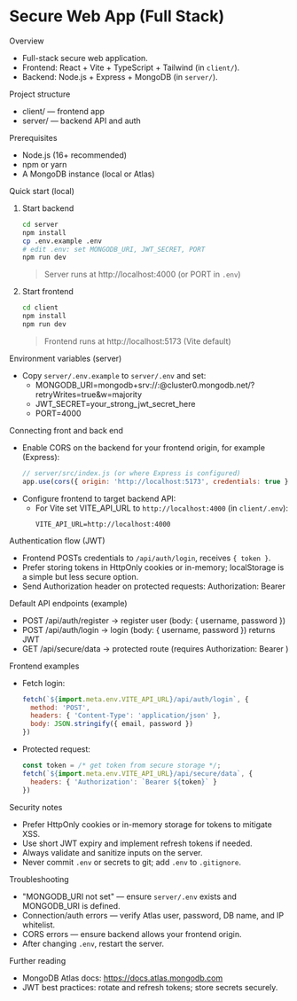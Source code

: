 # Secure Web App (Full Stack)

Overview
- Full-stack secure web application.
- Frontend: React + Vite + TypeScript + Tailwind (in `client/`).
- Backend: Node.js + Express + MongoDB (in `server/`).

Project structure
- client/  — frontend app
- server/  — backend API and auth

Prerequisites
- Node.js (16+ recommended)
- npm or yarn
- A MongoDB instance (local or Atlas)

Quick start (local)

1. Start backend
   ```bash
   cd server
   npm install
   cp .env.example .env
   # edit .env: set MONGODB_URI, JWT_SECRET, PORT
   npm run dev
   ```

   > Server runs at http://localhost:4000 (or PORT in `.env`)

2. Start frontend
   ```bash
   cd client
   npm install
   npm run dev
   ```

   > Frontend runs at http://localhost:5173 (Vite default)

Environment variables (server)
- Copy `server/.env.example` to `server/.env` and set:
  - MONGODB_URI=mongodb+srv://<username>:<password>@cluster0.mongodb.net/<dbname>?retryWrites=true&w=majority
  - JWT_SECRET=your_strong_jwt_secret_here
  - PORT=4000

Connecting front and back end
- Enable CORS on the backend for your frontend origin, for example (Express):
  ```javascript
  // server/src/index.js (or where Express is configured)
  app.use(cors({ origin: 'http://localhost:5173', credentials: true }));
  ```
- Configure frontend to target backend API:
  - For Vite set VITE_API_URL to `http://localhost:4000` (in `client/.env`):
    ```
    VITE_API_URL=http://localhost:4000
    ```

Authentication flow (JWT)
- Frontend POSTs credentials to `/api/auth/login`, receives `{ token }`.
- Prefer storing tokens in HttpOnly cookies or in-memory; localStorage is a simple but less secure option.
- Send Authorization header on protected requests:
  Authorization: Bearer <token>

Default API endpoints (example)
- POST /api/auth/register  -> register user (body: { username, password })
- POST /api/auth/login     -> login (body: { username, password }) returns JWT
- GET /api/secure/data     -> protected route (requires Authorization: Bearer <token>)

Frontend examples
- Fetch login:
  ```javascript
  fetch(`${import.meta.env.VITE_API_URL}/api/auth/login`, {
    method: 'POST',
    headers: { 'Content-Type': 'application/json' },
    body: JSON.stringify({ email, password })
  })
  ```
- Protected request:
  ```javascript
  const token = /* get token from secure storage */;
  fetch(`${import.meta.env.VITE_API_URL}/api/secure/data`, {
    headers: { 'Authorization': `Bearer ${token}` }
  })
  ```

Security notes
- Prefer HttpOnly cookies or in-memory storage for tokens to mitigate XSS.
- Use short JWT expiry and implement refresh tokens if needed.
- Always validate and sanitize inputs on the server.
- Never commit `.env` or secrets to git; add `.env` to `.gitignore`.

Troubleshooting
- "MONGODB_URI not set" — ensure `server/.env` exists and MONGODB_URI is defined.
- Connection/auth errors — verify Atlas user, password, DB name, and IP whitelist.
- CORS errors — ensure backend allows your frontend origin.
- After changing `.env`, restart the server.

Further reading
- MongoDB Atlas docs: https://docs.atlas.mongodb.com
- JWT best practices: rotate and refresh tokens; store secrets securely.
